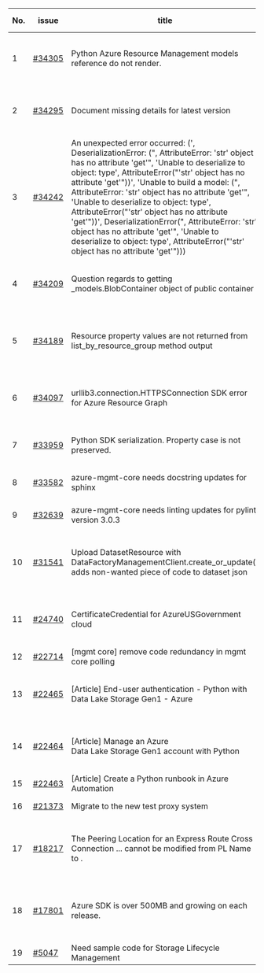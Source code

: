 | No. | issue | title | labels | assignees | bot advice | created date |
| ------ | ------ | ------ | ------ | ------ | ------ | :-----: |
|1|[#34305](https://github.com/Azure/azure-sdk-for-python/issues/34305)|Python Azure Resource Management models reference do not render.|question, ARM, Service Attention, Mgmt, customer-reported, needs-team-attention|msyyc|new comment|2024-02-13|
|2|[#34295](https://github.com/Azure/azure-sdk-for-python/issues/34295)|Document missing details for latest version|question, Service Attention, Mgmt, customer-reported, needs-team-attention|msyyc|new comment|2024-02-13|
|3|[#34242](https://github.com/Azure/azure-sdk-for-python/issues/34242)|An unexpected error occurred: (', DeserializationError: (", AttributeError: \'str\' object has no attribute \'get\'", \'Unable to deserialize to object: type\', AttributeError("\'str\' object has no attribute \'get\'"))', 'Unable to build a model: (", AttributeError: \'str\' object has no attribute \'get\'", \'Unable to deserialize to object: type\', AttributeError("\'str\' object has no attribute \'get\'"))', DeserializationError(",  AttributeError: 'str' object has no attribute 'get'", 'Unable to deserialize to object: type', AttributeError("'str' object has no attribute 'get'")))|question, Data Factory, Service Attention, Mgmt, customer-reported, needs-team-attention|msyyc|new comment|2024-02-08|
|4|[#34209](https://github.com/Azure/azure-sdk-for-python/issues/34209)|Question regards to getting _models.BlobContainer object of public container|Storage, question, Service Attention, Mgmt, customer-reported, needs-team-attention|msyyc|new comment|2024-02-07|
|5|[#34189](https://github.com/Azure/azure-sdk-for-python/issues/34189)|Resource property values are not returned from list_by_resource_group method output|question, Service Attention, Mgmt, customer-reported, needs-team-attention, Resources|msyyc|new comment|2024-02-06|
|6|[#34097](https://github.com/Azure/azure-sdk-for-python/issues/34097)|urllib3.connection.HTTPSConnection SDK error for Azure Resource Graph|question, Service Attention, Mgmt, customer-reported, issue-addressed|msyyc||2024-02-01|
|7|[#33959](https://github.com/Azure/azure-sdk-for-python/issues/33959)|Python SDK serialization. Property case is not preserved.|question, Mgmt, customer-reported, needs-team-attention|msyyc|new comment|2024-01-23|
|8|[#33582](https://github.com/Azure/azure-sdk-for-python/issues/33582)|azure-mgmt-core needs docstring updates for sphinx|Mgmt, Azure.Mgmt.Core, sphinx|msyyc|new issue|2023-12-17|
|9|[#32639](https://github.com/Azure/azure-sdk-for-python/issues/32639)|azure-mgmt-core needs linting updates for pylint version 3.0.3|Mgmt, Azure.Mgmt.Core, pylint|msyyc|new issue|2023-10-22|
|10|[#31541](https://github.com/Azure/azure-sdk-for-python/issues/31541)|Upload DatasetResource with DataFactoryManagementClient.create_or_update() adds non-wanted piece of code to dataset json|question, Data Factory, Service Attention, Mgmt, customer-reported, needs-team-attention|msyyc|no reply > 7|2023-08-09|
|11|[#24740](https://github.com/Azure/azure-sdk-for-python/issues/24740)|CertificateCredential for AzureUSGovernment cloud|feature-request, Operations Management, Mgmt, needs-team-attention|BigCat20196, msyyc|new comment|2022-06-07|
|12|[#22714](https://github.com/Azure/azure-sdk-for-python/issues/22714)|[mgmt core] remove code redundancy in mgmt core polling|Mgmt, Azure.Mgmt.Core|msyyc|new issue|2022-01-21|
|13|[#22465](https://github.com/Azure/azure-sdk-for-python/issues/22465)|[Article] End-user authentication - Python with Data Lake Storage Gen1 - Azure|Storage, Docs, Client, Mgmt, Data Lake Storage Gen1, Resources|tasherif-msft, msyyc|no reply > 7|2022-01-12|
|14|[#22464](https://github.com/Azure/azure-sdk-for-python/issues/22464)|[Article] Manage an Azure Data Lake Storage Gen1 account with Python|Storage, Docs, Client, Mgmt, Data Lake Storage Gen1, Resources|tasherif-msft, msyyc|no reply > 7|2022-01-12|
|15|[#22463](https://github.com/Azure/azure-sdk-for-python/issues/22463)|[Article] Create a Python runbook in Azure Automation|Docs, Compute, Mgmt, Resources|msyyc|no reply > 7|2022-01-12|
|16|[#21373](https://github.com/Azure/azure-sdk-for-python/issues/21373)|Migrate to the new test proxy system|Mgmt, Epic, MQ|msyyc|no reply > 7|2021-10-22|
|17|[#18217](https://github.com/Azure/azure-sdk-for-python/issues/18217)|The Peering Location for an Express Route Cross Connection ... cannot be modified from PL Name to .|bug, Network - ExpressRoute, Service Attention, Mgmt, customer-reported, needs-team-attention|msyyc|new comment|2021-04-22|
|18|[#17801](https://github.com/Azure/azure-sdk-for-python/issues/17801)|Azure SDK is over 500MB and growing on each release.|question, Network, Service Attention, Mgmt, customer-reported, needs-team-attention|msyyc, lmazuel, iscai-msft|new comment|2021-04-05|
|19|[#5047](https://github.com/Azure/azure-sdk-for-python/issues/5047)|Need sample code for Storage Lifecycle Management|Docs, Mgmt|msyyc|new comment|2019-05-02|
